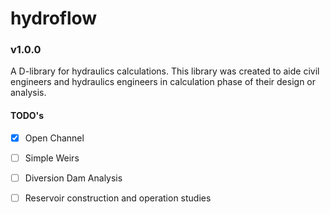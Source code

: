 # hydroflow

### v1.0.0

A D-library for hydraulics calculations. This library was created to aide civil engineers and hydraulics engineers in calculation phase of their design or analysis.



#### TODO's

- [x] Open Channel

- [ ] Simple Weirs

- [ ] Diversion Dam Analysis

- [ ] Reservoir construction and operation studies